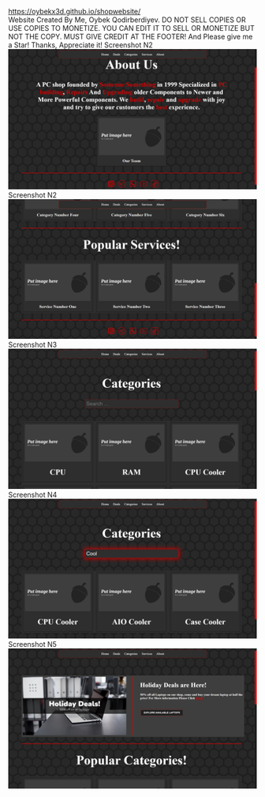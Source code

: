https://oybekx3d.github.io/shopwebsite/                                                                        
Website Created By Me, Oybek Qodirberdiyev. DO NOT SELL COPIES OR USE COPIES TO MONETIZE. YOU CAN EDIT IT TO SELL OR MONETIZE BUT NOT THE COPY. MUST GIVE CREDIT AT THE FOOTER!
And Please give me a Star!
Thanks, Appreciate it!
Screenshot N2
![Screenshot N1](https://raw.githubusercontent.com/oybekx3d/shopwebsite/main/screenshots/Screenshot%20(10).png)
Screenshot N2
![Screenshot N2](https://raw.githubusercontent.com/oybekx3d/shopwebsite/main/screenshots/Screenshot%20(7).png)
Screenshot N3
![Screenshot N3](https://raw.githubusercontent.com/oybekx3d/shopwebsite/main/screenshots/Screenshot%20(8).png)
Screenshot N4
![Screenshot N4](https://raw.githubusercontent.com/oybekx3d/shopwebsite/main/screenshots/Screenshot%20(9).png)
Screenshot N5
![Screenshot N5](https://raw.githubusercontent.com/oybekx3d/shopwebsite/main/screenshots/Screenshot%20(6).png)
